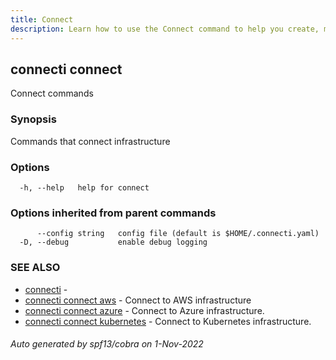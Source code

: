 ```yaml
---
title: Connect
description: Learn how to use the Connect command to help you create, manage, and destroy private subnet connections.
---
```

## connecti connect

Connect commands

### Synopsis

Commands that connect infrastructure

### Options

```
  -h, --help   help for connect
```

### Options inherited from parent commands

```
      --config string   config file (default is $HOME/.connecti.yaml)
  -D, --debug           enable debug logging
```

### SEE ALSO

* [connecti](/docs/connecti)	 - 
* [connecti connect aws](/docs/connect-aws)	 - Connect to AWS infrastructure
* [connecti connect azure](/docs/connect-azure)	 - Connect to Azure infrastructure.
* [connecti connect kubernetes](/docs/connect-kubernetes)	 - Connect to Kubernetes infrastructure.

###### Auto generated by spf13/cobra on 1-Nov-2022
